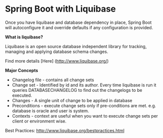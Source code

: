# Spring Boot with Liquibase

Once you have liquibase and database dependency in place, Spring Boot will autoconfigure it and override defaults if any configuration is provided.

**What is liquibase?**

Liquibase is an open source database independent library for tracking, managing and applying database schema changes.

Find more details [Here] (http://www.liquibase.org/)

**Major Concepts**

* Changelog file - contains all change sets
* Change set - Identified by id and its author. Every time liquibase is run it queries DATABASECHANGELOG to find out the changelogs to be executed.
* Changes - A single unit of change to be applied in database
* Preconditions - execute change sets only if pre-conditions are met. e.g. database is oracle and user is system.
* Contexts - context are useful when you want to execute change sets per client or environment wise.

Best Practices: http://www.liquibase.org/bestpractices.html